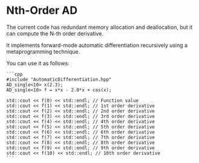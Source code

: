 # Nth-Order AD
The current code has redundant memory allocation and deallocation, but it can compute the N-th order derivative.

It implements forward-mode automatic differentiation recursively using a metaprogramming technique.

You can use it as follows:

<pre><code>```cpp 
#include "AutomaticDifferentiation.hpp"
AD_single<10> x(2.3);
AD_single<10> f = x*x - 2.0*x + cos(x);

std::cout << f(0) << std::endl; // Function value
std::cout << f(1) << std::endl; // 1st order derivative
std::cout << f(2) << std::endl; // 2nd order derivative
std::cout << f(3) << std::endl; // 3rd order derivative
std::cout << f(4) << std::endl; // 4th order derivative
std::cout << f(5) << std::endl; // 5th order derivative
std::cout << f(6) << std::endl; // 6th order derivative
std::cout << f(7) << std::endl; // 7th order derivative
std::cout << f(8) << std::endl; // 8th order derivative
std::cout << f(9) << std::endl; // 9th order derivative
std::cout << f(10) << std::endl; // 10th order derivative
```</code></pre>